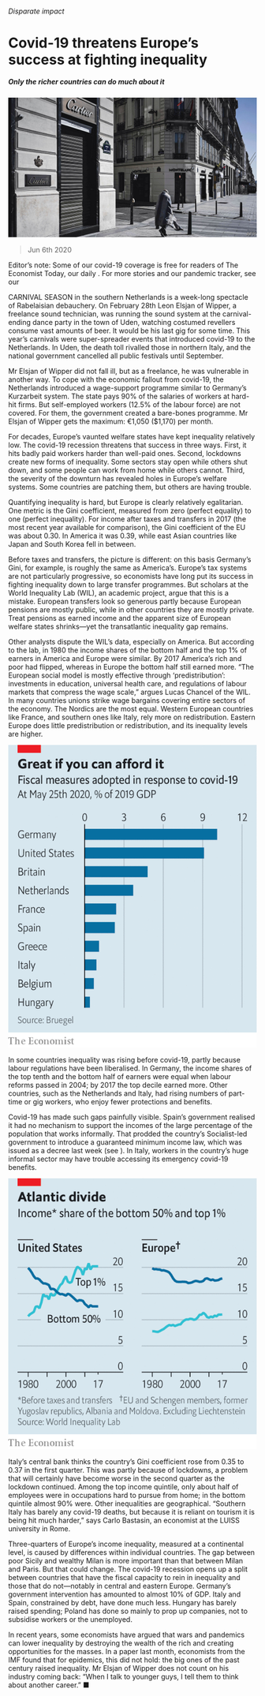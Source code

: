 ###### Disparate impact

# Covid-19 threatens Europe’s success at fighting inequality 

##### Only the richer countries can do much about it 

![image](images/20200606_EUP001_0.jpg) 

> Jun 6th 2020 

Editor’s note: Some of our covid-19 coverage is free for readers of The Economist Today, our daily . For more stories and our pandemic tracker, see our 

CARNIVAL SEASON in the southern Netherlands is a week-long spectacle of Rabelaisian debauchery. On February 28th Leon Elsjan of Wipper, a freelance sound technician, was running the sound system at the carnival-ending dance party in the town of Uden, watching costumed revellers consume vast amounts of beer. It would be his last gig for some time. This year’s carnivals were super-spreader events that introduced covid-19 to the Netherlands. In Uden, the death toll rivalled those in northern Italy, and the national government cancelled all public festivals until September.

Mr Elsjan of Wipper did not fall ill, but as a freelance, he was vulnerable in another way. To cope with the economic fallout from covid-19, the Netherlands introduced a wage-support programme similar to Germany’s Kurzarbeit system. The state pays 90% of the salaries of workers at hard-hit firms. But self-employed workers (12.5% of the labour force) are not covered. For them, the government created a bare-bones programme. Mr Elsjan of Wipper gets the maximum: €1,050 ($1,170) per month.


For decades, Europe’s vaunted welfare states have kept inequality relatively low. The covid-19 recession threatens that success in three ways. First, it hits badly paid workers harder than well-paid ones. Second, lockdowns create new forms of inequality. Some sectors stay open while others shut down, and some people can work from home while others cannot. Third, the severity of the downturn has revealed holes in Europe’s welfare systems. Some countries are patching them, but others are having trouble.

Quantifying inequality is hard, but Europe is clearly relatively egalitarian. One metric is the Gini coefficient, measured from zero (perfect equality) to one (perfect inequality). For income after taxes and transfers in 2017 (the most recent year available for comparison), the Gini coefficient of the EU was about 0.30. In America it was 0.39, while east Asian countries like Japan and South Korea fell in between.

Before taxes and transfers, the picture is different: on this basis Germany’s Gini, for example, is roughly the same as America’s. Europe’s tax systems are not particularly progressive, so economists have long put its success in fighting inequality down to large transfer programmes. But scholars at the World Inequality Lab (WIL), an academic project, argue that this is a mistake. European transfers look so generous partly because European pensions are mostly public, while in other countries they are mostly private. Treat pensions as earned income and the apparent size of European welfare states shrinks—yet the transatlantic inequality gap remains.

Other analysts dispute the WIL’s data, especially on America. But according to the lab, in 1980 the income shares of the bottom half and the top 1% of earners in America and Europe were similar. By 2017 America’s rich and poor had flipped, whereas in Europe the bottom half still earned more. “The European social model is mostly effective through ‘predistribution’: investments in education, universal health care, and regulations of labour markets that compress the wage scale,” argues Lucas Chancel of the WIL. In many countries unions strike wage bargains covering entire sectors of the economy. The Nordics are the most equal. Western European countries like France, and southern ones like Italy, rely more on redistribution. Eastern Europe does little predistribution or redistribution, and its inequality levels are higher.

![image](images/20200606_EUC836.png) 


In some countries inequality was rising before covid-19, partly because labour regulations have been liberalised. In Germany, the income shares of the top tenth and the bottom half of earners were equal when labour reforms passed in 2004; by 2017 the top decile earned more. Other countries, such as the Netherlands and Italy, had rising numbers of part-time or gig workers, who enjoy fewer protections and benefits.

Covid-19 has made such gaps painfully visible. Spain’s government realised it had no mechanism to support the incomes of the large percentage of the population that works informally. That prodded the country’s Socialist-led government to introduce a guaranteed minimum income law, which was issued as a decree last week (see ). In Italy, workers in the country’s huge informal sector may have trouble accessing its emergency covid-19 benefits.

![image](images/20200606_EUC832.png) 


Italy’s central bank thinks the country’s Gini coefficient rose from 0.35 to 0.37 in the first quarter. This was partly because of lockdowns, a problem that will certainly have become worse in the second quarter as the lockdown continued. Among the top income quintile, only about half of employees were in occupations hard to pursue from home; in the bottom quintile almost 90% were. Other inequalities are geographical. “Southern Italy has barely any covid-19 deaths, but because it is reliant on tourism it is being hit much harder,” says Carlo Bastasin, an economist at the LUISS university in Rome.

Three-quarters of Europe’s income inequality, measured at a continental level, is caused by differences within individual countries. The gap between poor Sicily and wealthy Milan is more important than that between Milan and Paris. But that could change. The covid-19 recession opens up a split between countries that have the fiscal capacity to rein in inequality and those that do not—notably in central and eastern Europe. Germany’s government intervention has amounted to almost 10% of GDP. Italy and Spain, constrained by debt, have done much less. Hungary has barely raised spending; Poland has done so mainly to prop up companies, not to subsidise workers or the unemployed.

In recent years, some economists have argued that wars and pandemics can lower inequality by destroying the wealth of the rich and creating opportunities for the masses. In a paper last month, economists from the IMF found that for epidemics, this did not hold: the big ones of the past century raised inequality. Mr Elsjan of Wipper does not count on his industry coming back: “When I talk to younger guys, I tell them to think about another career.” ■

